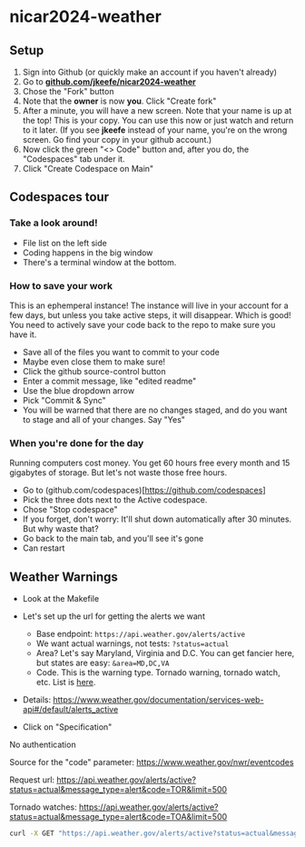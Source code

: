 # nicar2024-weather

## Setup

1. Sign into Github (or quickly make an account if you haven't already)
1. Go to **[github.com/jkeefe/nicar2024-weather](git@github.com:jkeefe/nicar2024-weather.git)**
1. Chose the "Fork" button
1. Note that the **owner** is now **you**. Click "Create fork"
1. After a minute, you will have a new screen. Note that your name is up at the top! This is your copy. You can use this now or just watch and return to it later. (If you see **jkeefe** instead of your name, you're on the wrong screen. Go find your copy in your github account.)
1. Now click the green "<> Code" button and, after you do, the "Codespaces" tab under it.
1. Click "Create Codespace on Main"

## Codespaces tour

### Take a look around!

- File list on the left side
- Coding happens in the big window
- There's a terminal window at the bottom.

### How to save your work

This is an ephemperal instance! The instance will live in your account for a few days, but unless you take active steps, it will disappear. Which is good! You need to actively save your code back to the repo to make sure you have it.

- Save all of the files you want to commit to your code
- Maybe even close them to make sure!
- Click the github source-control button
- Enter a commit message, like "edited readme"
- Use the blue dropdown arrow
- Pick "Commit & Sync"
- You will be warned that there are no changes staged, and do you want to stage and all of your changes. Say "Yes" 

### When you're done for the day

Running computers cost money. You get 60 hours free every month and 15 gigabytes of storage. But let's not waste those free hours.

- Go to (github.com/codespaces)[https://github.com/codespaces]
- Pick the three dots next to the Active codespace.
- Chose "Stop codespace"
- If you forget, don't worry: It'll shut down automatically after 30 minutes. But why waste that?
- Go back to the main tab, and you'll see it's gone
- Can restart

## Weather Warnings

- Look at the Makefile
- Let's set up the url for getting the alerts we want
  - Base endpoint: `https://api.weather.gov/alerts/active`
  - We want actual warnings, not tests: `?status=actual`
  - Area? Let's say Maryland, Virginia and D.C. You can get fancier here, but states are easy: `&area=MD,DC,VA`
  - Code. This is the warning type. Tornado warning, tornado watch, etc. List is [here](https://www.weather.gov/nwr/eventcodes).




- Details: https://www.weather.gov/documentation/services-web-api#/default/alerts_active
- Click on "Specification"

No authentication

Source for the "code" parameter: https://www.weather.gov/nwr/eventcodes

Request url: https://api.weather.gov/alerts/active?status=actual&message_type=alert&code=TOR&limit=500

Tornado watches: https://api.weather.gov/alerts/active?status=actual&message_type=alert&code=TOA&limit=500

```bash
curl -X GET "https://api.weather.gov/alerts/active?status=actual&message_type=alert&code=TOR&limit=500" -H "accept: application/geo+json"
```